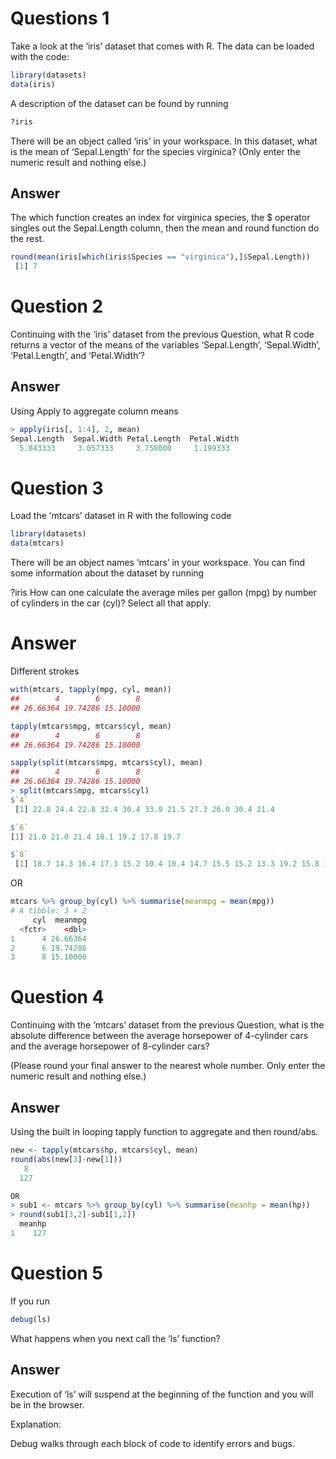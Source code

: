 
# Questions 1
Take a look at the ‘iris’ dataset that comes with R. The data can be loaded with the code:
```r
library(datasets)
data(iris)
```
A description of the dataset can be found by running
```r
?iris
```
There will be an object called ‘iris’ in your workspace. In this dataset, what is the mean of ‘Sepal.Length’ for the species virginica?
(Only enter the numeric result and nothing else.)

## Answer

The which function creates an index for virginica species, the $ operator singles out the Sepal.Length column, then the mean and round function do the rest.
```r
round(mean(iris[which(iris$Species == "virginica"),]$Sepal.Length))
 [1] 7
```

# Question 2

Continuing with the ‘iris’ dataset from the previous Question, what R code returns a vector of the means of the variables ‘Sepal.Length’, ‘Sepal.Width’, ‘Petal.Length’, and ‘Petal.Width’?

## Answer

Using Apply to aggregate column means
```r
> apply(iris[, 1:4], 2, mean)
Sepal.Length  Sepal.Width Petal.Length  Petal.Width 
  5.843333     3.057333     3.758000     1.199333
```
# Question 3

Load the ‘mtcars’ dataset in R with the following code
```r
library(datasets)
data(mtcars)
```
There will be an object names ‘mtcars’ in your workspace. You can find some information about the dataset by running

?iris
How can one calculate the average miles per gallon (mpg) by number of cylinders in the car (cyl)? Select all that apply.

# Answer

Different strokes
```r
with(mtcars, tapply(mpg, cyl, mean))
##        4        6        8 
## 26.66364 19.74286 15.10000

tapply(mtcars$mpg, mtcars$cyl, mean)
##        4        6        8 
## 26.66364 19.74286 15.10000

sapply(split(mtcars$mpg, mtcars$cyl), mean)
##        4        6        8 
## 26.66364 19.74286 15.10000
> split(mtcars$mpg, mtcars$cyl)
$`4`
 [1] 22.8 24.4 22.8 32.4 30.4 33.9 21.5 27.3 26.0 30.4 21.4

$`6`
[1] 21.0 21.0 21.4 18.1 19.2 17.8 19.7

$`8`
 [1] 18.7 14.3 16.4 17.3 15.2 10.4 10.4 14.7 15.5 15.2 13.3 19.2 15.8 15.0
```
OR
```r
mtcars %>% group_by(cyl) %>% summarise(meanmpg = mean(mpg))
# A tibble: 3 × 2
     cyl  meanmpg
  <fctr>    <dbl>
1      4 26.66364
2      6 19.74286
3      8 15.10000
```

# Question 4

Continuing with the ‘mtcars’ dataset from the previous Question, what is the absolute difference between the average horsepower of 4-cylinder cars and the average horsepower of 8-cylinder cars?

(Please round your final answer to the nearest whole number. Only enter the numeric result and nothing else.)

## Answer

Using the built in looping tapply function to aggregate and then round/abs.
```r
new <- tapply(mtcars$hp, mtcars$cyl, mean)
round(abs(new[3]-new[1]))
   8 
  127

OR
> sub1 <- mtcars %>% group_by(cyl) %>% summarise(meanhp = mean(hp))
> round(sub1[3,2]-sub1[1,2])
  meanhp
1    127
```
# Question 5

If you run
```r
debug(ls)
```
What happens when you next call the ‘ls’ function?

## Answer
Execution of ‘ls’ will suspend at the beginning of the function and you will be in the browser.

Explanation:

Debug walks through each block of code to identify errors and bugs.
